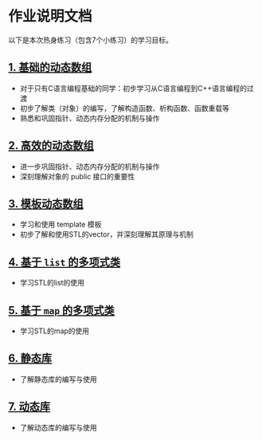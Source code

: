 # 作业说明文档

以下是本次热身练习（包含7个小练习）的学习目标。

## [1. 基础的动态数组](1_BasicDArray/) 
- 对于只有C语言编程基础的同学：初步学习从C语言编程到C++语言编程的过渡
- 初步了解类（对象）的编写，了解构造函数、析构函数、函数重载等
- 熟悉和巩固指针、动态内存分配的机制与操作

## [2. 高效的动态数组](2_EfficientDArray/) 
- 进一步巩固指针、动态内存分配的机制与操作
- 深刻理解对象的 public 接口的重要性

## [3. 模板动态数组](3_TemplateDArray/)
- 学习和使用 template 模板
- 初步了解和使用STL的vector，并深刻理解其原理与机制

## [4. 基于 `list` 的多项式类](4_list_Polynomial/) 
- 学习STL的list的使用

## [5. 基于 `map` 的多项式类](5_map_Polynomial/) 
- 学习STL的map的使用

## [6. 静态库](6_Lib/) 
- 了解静态库的编写与使用

## [7. 动态库](7_Dll/) 
- 了解动态库的编写与使用
